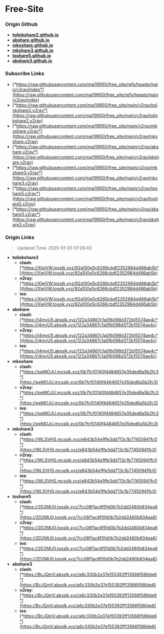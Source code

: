 # Free-Site

### Origin Github

- [**tolinkshare2.github.io**](https://github.com/tolinkshare2/tolinkshare2.github.io)
- [**abshare.github.io**](https://github.com/abshare/abshare.github.io)
- [**mksshare.github.io**](https://github.com/mksshare/mksshare.github.io)
- [**mkshare3.github.io**](https://github.com/mkshare3/mkshare3.github.io)
- [**toshare5.github.io**](https://github.com/toshare5/toshare5.github.io)
- [**abshare3.github.io**](https://github.com/abshare3/abshare3.github.io)

### Subscribe Links

- [*https://raw.githubusercontent.com/mai19950/free_site/refs/heads/main/v2ray/index*](https://raw.githubusercontent.com/mai19950/free_site/refs/heads/main/v2ray/index)
- [*https://raw.githubusercontent.com/mai19950/free_site/main/v2ray/tolinkshare2.v2ray*](https://raw.githubusercontent.com/mai19950/free_site/main/v2ray/tolinkshare2.v2ray)
- [*https://raw.githubusercontent.com/mai19950/free_site/main/v2ray/mksshare.v2ray*](https://raw.githubusercontent.com/mai19950/free_site/main/v2ray/mksshare.v2ray)
- [*https://raw.githubusercontent.com/mai19950/free_site/main/v2ray/abshare.v2ray*](https://raw.githubusercontent.com/mai19950/free_site/main/v2ray/abshare.v2ray)
- [*https://raw.githubusercontent.com/mai19950/free_site/main/v2ray/mkshare3.v2ray*](https://raw.githubusercontent.com/mai19950/free_site/main/v2ray/mkshare3.v2ray)
- [*https://raw.githubusercontent.com/mai19950/free_site/main/v2ray/toshare5.v2ray*](https://raw.githubusercontent.com/mai19950/free_site/main/v2ray/toshare5.v2ray)
- [*https://raw.githubusercontent.com/mai19950/free_site/main/v2ray/abshare3.v2ray*](https://raw.githubusercontent.com/mai19950/free_site/main/v2ray/abshare3.v2ray)

### Origin Links

> Updated Time: 2025-01-20 07:28:43

- **tolinkshare2**
  - **clash**: [*https://XIejVW.tosslk.xyz/92a100e5c6266cbdf2352984d486ab5b*](https://XIejVW.tosslk.xyz/92a100e5c6266cbdf2352984d486ab5b)
  - **v2ray**: [*https://XIejVW.tosslk.xyz/92a100e5c6266cbdf2352984d486ab5b*](https://XIejVW.tosslk.xyz/92a100e5c6266cbdf2352984d486ab5b)
  - **ios**: [*https://XIejVW.tosslk.xyz/92a100e5c6266cbdf2352984d486ab5b*](https://XIejVW.tosslk.xyz/92a100e5c6266cbdf2352984d486ab5b)
- **abshare**
  - **clash**: [*https://i4myU5.absslk.xyz/122a34867c1a0fb098d372b15574ae4c*](https://i4myU5.absslk.xyz/122a34867c1a0fb098d372b15574ae4c)
  - **v2ray**: [*https://i4myU5.absslk.xyz/122a34867c1a0fb098d372b15574ae4c*](https://i4myU5.absslk.xyz/122a34867c1a0fb098d372b15574ae4c)
  - **ios**: [*https://i4myU5.absslk.xyz/122a34867c1a0fb098d372b15574ae4c*](https://i4myU5.absslk.xyz/122a34867c1a0fb098d372b15574ae4c)
- **mksshare**
  - **clash**: [*https://peMOJU.mcsslk.xyz/0b7fcf0140f4484657e35ded6a5b2fc3*](https://peMOJU.mcsslk.xyz/0b7fcf0140f4484657e35ded6a5b2fc3)
  - **v2ray**: [*https://peMOJU.mcsslk.xyz/0b7fcf0140f4484657e35ded6a5b2fc3*](https://peMOJU.mcsslk.xyz/0b7fcf0140f4484657e35ded6a5b2fc3)
  - **ios**: [*https://peMOJU.mcsslk.xyz/0b7fcf0140f4484657e35ded6a5b2fc3*](https://peMOJU.mcsslk.xyz/0b7fcf0140f4484657e35ded6a5b2fc3)
- **mkshare3**
  - **clash**: [*https://WLSVHS.mcsslk.xyz/e843b54e1ffe3dd713c1b77450941fc0*](https://WLSVHS.mcsslk.xyz/e843b54e1ffe3dd713c1b77450941fc0)
  - **v2ray**: [*https://WLSVHS.mcsslk.xyz/e843b54e1ffe3dd713c1b77450941fc0*](https://WLSVHS.mcsslk.xyz/e843b54e1ffe3dd713c1b77450941fc0)
  - **ios**: [*https://WLSVHS.mcsslk.xyz/e843b54e1ffe3dd713c1b77450941fc0*](https://WLSVHS.mcsslk.xyz/e843b54e1ffe3dd713c1b77450941fc0)
- **toshare5**
  - **clash**: [*https://2D2MU0.tosslk.xyz/7cc08f1ac6f5fd0b7b2dd2480b834ea6*](https://2D2MU0.tosslk.xyz/7cc08f1ac6f5fd0b7b2dd2480b834ea6)
  - **v2ray**: [*https://2D2MU0.tosslk.xyz/7cc08f1ac6f5fd0b7b2dd2480b834ea6*](https://2D2MU0.tosslk.xyz/7cc08f1ac6f5fd0b7b2dd2480b834ea6)
  - **ios**: [*https://2D2MU0.tosslk.xyz/7cc08f1ac6f5fd0b7b2dd2480b834ea6*](https://2D2MU0.tosslk.xyz/7cc08f1ac6f5fd0b7b2dd2480b834ea6)
- **abshare3**
  - **clash**: [*https://BcJQmV.absslk.xyz/a6c330b2e37e155392ff13566f586de6*](https://BcJQmV.absslk.xyz/a6c330b2e37e155392ff13566f586de6)
  - **v2ray**: [*https://BcJQmV.absslk.xyz/a6c330b2e37e155392ff13566f586de6*](https://BcJQmV.absslk.xyz/a6c330b2e37e155392ff13566f586de6)
  - **ios**: [*https://BcJQmV.absslk.xyz/a6c330b2e37e155392ff13566f586de6*](https://BcJQmV.absslk.xyz/a6c330b2e37e155392ff13566f586de6)
